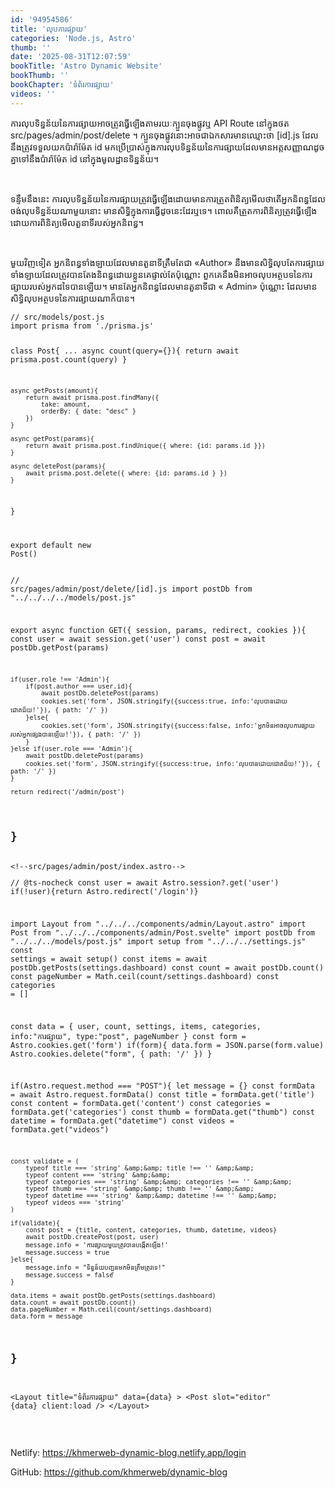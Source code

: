 ```yaml
---
id: '94954586'
title: 'លុប​ការផ្សាយ'
categories: 'Node.js, Astro'
thumb: ''
date: '2025-08-31T12:07:59'
bookTitle: 'Astro Dynamic Website'
bookThumb: ''
bookChapter: 'ទំព័រ​ការផ្សាយ'
videos: ''
---
```

<p>ការលុប​ទិន្នន័យ​នៃ​ការផ្សាយអាច​​ត្រូវ​ធ្វើឡើង​តាម​រយៈ​ក្បួន​ចុង​​ផ្លូវ​ឬ API Route នៅ​ក្នុង​ថត src/pages/admin/post/delete ។ ក្បួន​ចុង​ផ្លូវ​នោះ​អាច​ជា​ឯកសារ​មាន​ឈ្មោះ​ថា [id].js ដែល​នឹង​ត្រូវ​ទទួល​យក​ប៉ារ៉ាម៉ែត id មក​ប្រើប្រាស់​ក្នុង​​ការ​លុប​ទិន្នន័យ​នៃ​ការផ្សាយ​ដែល​មាន​អត្តសញ្ញាណ​​ដូច​​គ្នា​ទៅនឹង​​ប៉ារ៉ាម៉ែត​ id នៅ​ក្នុង​​មូលដ្ឋាន​ទិន្នន័យ។&nbsp;</p><p>&nbsp;</p><p>ទន្ទឹម​នឹង​នេះ ការលុប​ទិន្នន័យ​នៃ​ការផ្សាយ​ត្រូវ​ធ្វើ​ឡើង​ដោយ​មានការ​ត្រួត​ពិនិត្យ​មើល​ថា​តើ​អ្នក​និពន្ធ​ដែល​ចង់​លុប​​ទិន្នន័យ​ណា​មួយ​នោះ មាន​សិទ្ធិក្នុង​ការ​ធ្វើ​ដូច​នេះ​ដែរ​ឬ​ទេ​។ ពោល​គឺ​ត្រួត​ការពិនិត្យ​​ត្រូវ​ធ្វើ​ឡើង​ដោយ​ការពិនិត្យ​មើល​តួនាទី​របស់​អ្នក​និពន្ធ​។</p><p>&nbsp;</p><p>មួយវិញទៀត ​អ្នក​និពន្ធ​ទាំងឡាយ​ដែល​មាន​តួនាទី​ត្រឹម​តែ​ជា «Author» ​​​​​​នឺងមាន​សិទ្ធិ​លុប​តែ​ការផ្សាយ​ទាំងឡាយ​ដែល​ត្រូវ​បាន​តែង​និពន្ធ​ដោយ​ខ្លួន​គេ​ផ្ទាល់​តែប៉ុណ្ណោះ​​ ពួក​គេ​​នឹង​មិន​អាច​លុប​​អត្ថបទនៃ​​ការផ្សាយ​របស់​អ្នក​ដទៃ​បាន​ឡើយ​។ មាន​តែ​អ្នក​និពន្ធ​ដែល​មាន​តួនាទី​ជា « Admin» ប៉ុណ្ណោះ ដែល​មាន​សិទ្ធិ​លុប​​អត្ថបទ​នៃ​ការផ្សាយ​ណា​ក៏​បាន​។</p><pre><code class="js javascript js-code">// src/models/post.js
import prisma from './prisma.js'

class Post{
	...
    async count(query={}){
        return await prisma.post.count(query)
    }

    async getPosts(amount){
        return await prisma.post.findMany({ 
            take: amount, 
            orderBy: { date: "desc" }
        })
    }

    async getPost(params){
        return await prisma.post.findUnique({ where: {id: params.id }})
    }

    async deletePost(params){
        await prisma.post.delete({ where: {id: params.id } })
    }
}

export default new Post()</code></pre><pre><code class="js javascript js-code">// src/pages/admin/post/delete/[id].js
import postDb from "../../../../models/post.js"

export async function GET({ session, params, redirect, cookies }){
    const user = await session.get('user')
    const post = await postDb.getPost(params)

    if(user.role !== 'Admin'){
        if(post.author === user.id){
            await postDb.deletePost(params)
            cookies.set('form', JSON.stringify({success:true, info:'លុប​បាន​ដោយ​ជោគជ័យ!'}), { path: '/' })
        }else{
            cookies.set('form', JSON.stringify({success:false, info:'អ្នក​មិន​អាច​លុប​ការផ្សាយ​របស់​អ្នក​ផ្សេង​បាន​ឡើយ​!'}), { path: '/' })
        }
    }else if(user.role === 'Admin'){
        await postDb.deletePost(params)
        cookies.set('form', JSON.stringify({success:true, info:'លុប​បាន​ដោយ​ជោគជ័យ!'}), { path: '/' })
    }

    return redirect('/admin/post')
}</code></pre><pre><code class="js javascript js-code">&lt;!--src/pages/admin/post/index.astro--&gt;
---
// @ts-nocheck
const user = await Astro.session?.get('user')
if(!user){return Astro.redirect('/login')}

import Layout from "../../../components/admin/Layout.astro"
import Post from "../../../components/admin/Post.svelte"
import postDb from "../../../models/post.js"
import setup from "../../../settings.js"
const settings = await setup()
const items = await postDb.getPosts(settings.dashboard)
const count = await postDb.count()
const pageNumber = Math.ceil(count/settings.dashboard)
const categories = [] 

const data = { user, count, settings, items, categories, info:"ការផ្សាយ", type:"post", pageNumber }
const form = Astro.cookies.get('form')
if(form){
    data.form = JSON.parse(form.value)
    Astro.cookies.delete("form", { path: '/' })
}

if(Astro.request.method === "POST"){
    let message = {}
    const formData = await Astro.request.formData()
    const title = formData.get('title')
    const content = formData.get('content')
    const categories = formData.get('categories')
    const thumb = formData.get("thumb")
    const datetime = formData.get("datetime")
    const videos = formData.get("videos")

    const validate = (
        typeof title === 'string' &amp;&amp; title !== '' &amp;&amp;
        typeof content === 'string' &amp;&amp;
        typeof categories === 'string' &amp;&amp; categories !== '' &amp;&amp;
        typeof thumb === 'string' &amp;&amp; thumb !== '' &amp;&amp;
        typeof datetime === 'string' &amp;&amp; datetime !== '' &amp;&amp;
        typeof videos === 'string'
    )

    if(validate){
        const post = {title, content, categories, thumb, datetime, videos}
        await postDb.createPost(post, user)
        message.info = 'ការផ្សាយ​មួយ​ត្រូវ​បាន​បង្កើត​ឡើង!'
        message.success = true
    }else{
        message.info = "ទិន្នន័យ​បញ្ជូន​មក​មិន​ត្រឹមត្រូវ​ទេ!"
        message.success = false
    }

    data.items = await postDb.getPosts(settings.dashboard)
    data.count = await postDb.count()
    data.pageNumber = Math.ceil(count/settings.dashboard)
    data.form = message
}
---
 
&lt;Layout title="ទំព័រ​ការផ្សាយ" data={data} &gt;
    &lt;Post slot="editor" {data} client:load /&gt;
&lt;/Layout&gt;</code></pre><p>&nbsp;</p><p>Netlify: <a href="https://khmerweb-dynamic-blog.netlify.app/login">https://khmerweb-dynamic-blog.netlify.app/login</a></p><p>GitHub: <a href="https://github.com/khmerweb/dynamic-blog">https://github.com/khmerweb/dynamic-blog</a></p>